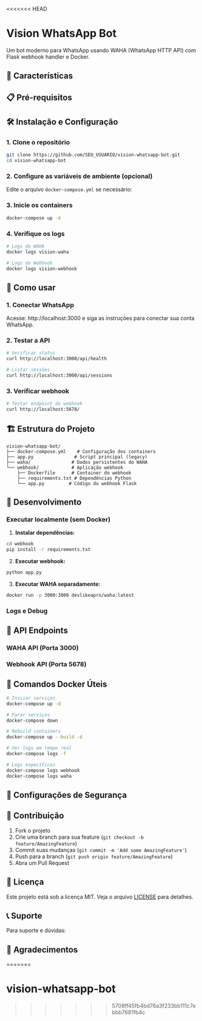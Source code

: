 <<<<<<< HEAD
# Vision WhatsApp Bot

Um bot moderno para WhatsApp usando WAHA (WhatsApp HTTP API) com Flask webhook handler e Docker.

## 🚀 Características


## 📋 Pré-requisitos


## 🛠️ Instalação e Configuração

### 1. Clone o repositório
```bash
git clone https://github.com/SEU_USUARIO/vision-whatsapp-bot.git
cd vision-whatsapp-bot
```

### 2. Configure as variáveis de ambiente (opcional)
Edite o arquivo `docker-compose.yml` se necessário:

### 3. Inicie os containers
```bash
docker-compose up -d
```

### 4. Verifique os logs
```bash
# Logs do WAHA
docker logs vision-waha

# Logs do Webhook
docker logs vision-webhook
```

## 📱 Como usar

### 1. Conectar WhatsApp
Acesse: http://localhost:3000 e siga as instruções para conectar sua conta WhatsApp.

### 2. Testar a API
```bash
# Verificar status
curl http://localhost:3000/api/health

# Listar sessões
curl http://localhost:3000/api/sessions
```

### 3. Verificar webhook
```bash
# Testar endpoint do webhook
curl http://localhost:5678/
```

## 🏗️ Estrutura do Projeto

```
vision-whatsapp-bot/
├── docker-compose.yml    # Configuração dos containers
├── app.py               # Script principal (legacy)
├── waha/               # Dados persistentes do WAHA
└── webhook/            # Aplicação webhook
    ├── Dockerfile      # Container do webhook
    ├── requirements.txt # Dependências Python
    └── app.py         # Código do webhook Flask
```

## 🔧 Desenvolvimento

### Executar localmente (sem Docker)

1. **Instalar dependências:**
```bash
cd webhook
pip install -r requirements.txt
```

2. **Executar webhook:**
```bash
python app.py
```

3. **Executar WAHA separadamente:**
```bash
docker run -p 3000:3000 devlikeapro/waha:latest
```

### Logs e Debug


## 📡 API Endpoints

### WAHA API (Porta 3000)

### Webhook API (Porta 5678)

## 🐳 Comandos Docker Úteis

```bash
# Iniciar serviços
docker-compose up -d

# Parar serviços
docker-compose down

# Rebuild containers
docker-compose up --build -d

# Ver logs em tempo real
docker-compose logs -f

# Logs específicos
docker-compose logs webhook
docker-compose logs waha
```

## 🔐 Configurações de Segurança


## 🤝 Contribuição

1. Fork o projeto
2. Crie uma branch para sua feature (`git checkout -b feature/AmazingFeature`)
3. Commit suas mudanças (`git commit -m 'Add some AmazingFeature'`)
4. Push para a branch (`git push origin feature/AmazingFeature`)
5. Abra um Pull Request

## 📄 Licença

Este projeto está sob a licença MIT. Veja o arquivo [LICENSE](LICENSE) para detalhes.

## 📞 Suporte

Para suporte e dúvidas:

## 🙏 Agradecimentos

=======
# vision-whatsapp-bot
>>>>>>> 5708ff45fb4bd76a3f233bb111c7ebbb7681fb4c

